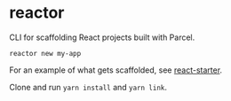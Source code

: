 # reactor

CLI for scaffolding React projects built with Parcel.

```
reactor new my-app
```

For an example of what gets scaffolded, see [react-starter](https://github.com/steveblue/react-starter).

Clone and run `yarn install` and `yarn link`.
